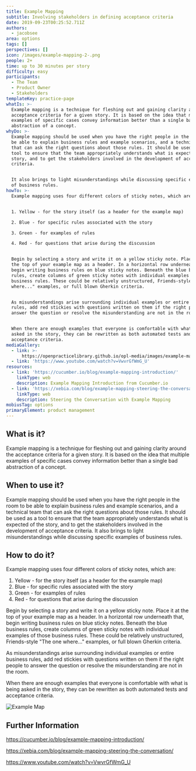 ```yaml
---
title: Example Mapping
subtitle: Involving stakeholders in defining acceptance criteria
date: 2019-09-23T00:25:52.711Z
authors:
  - jacobsee
area: options
tags: []
perspectives: []
icon: /images/example-mapping-2-.png
people: 2+
time: up to 30 minutes per story
difficulty: easy
participants:
  - The Team
  - Product Owner
  - Stakeholders
templateKey: practice-page
whatIs: >-
  Example mapping is a technique for fleshing out and gaining clarity around the
  acceptance criteria for a given story. It is based on the idea that multiple
  examples of specific cases convey information better than a single bad
  abstraction of a concept.
whyDo: >-
  Example mapping should be used when you have the right people in the room to
  be able to explain business rules and example scenarios, and a technical team
  that can ask the right questions about those rules. It should be used as a
  tool to ensure that the team appropriately understands what is expected of the
  story, and to get the stakeholders involved in the development of acceptance
  criteria. 


  It also brings to light misunderstandings while discussing specific examples
  of business rules.
howTo: >-
  Example mapping uses four different colors of sticky notes, which are:


  1. Yellow - for the story itself (as a header for the example map)

  2. Blue - for specific rules associated with the story

  3. Green - for examples of rules

  4. Red - for questions that arise during the discussion


  Begin by selecting a story and write it on a yellow sticky note. Place it at
  the top of your example map as a header. In a horizontal row underneath that,
  begin writing business rules on blue sticky notes. Beneath the blue business
  rules, create columns of green sticky notes with individual examples of those
  business rules. These could be relatively unstructured, Friends-style "The one
  where..." examples, or full blown Gherkin criteria.


  As misunderstandings arise surrounding individual examples or entire business
  rules, add red stickies with questions written on them if the right people to
  answer the question or resolve the misunderstanding are not in the room.


  When there are enough examples that everyone is comfortable with what is being
  asked in the story, they can be rewritten as both automated tests and
  acceptance criteria.
mediaGallery:
  - link: >-
      https://openpracticelibrary.github.io/opl-media/images/example-mapping-2-.png
  - link: 'https://www.youtube.com/watch?v=VwvrGfWmG_U'
resources:
  - link: 'https://cucumber.io/blog/example-mapping-introduction/'
    linkType: web
    description: Example Mapping Introduction from Cucumber.io
  - link: 'https://xebia.com/blog/example-mapping-steering-the-conversation/'
    linkType: web
    description: Steering the Conversation with Example Mapping
mobiusTag: options
primaryElement: product management
---
```

## What is it?

Example mapping is a technique for fleshing out and gaining clarity around the acceptance criteria for a given story. It is based on the idea that multiple examples of specific cases convey information better than a single bad abstraction of a concept.

## When to use it?

Example mapping should be used when you have the right people in the room to be able to explain business rules and example scenarios, and a technical team that can ask the right questions about those rules. It should be used as a tool to ensure that the team appropriately understands what is expected of the story, and to get the stakeholders involved in the development of acceptance criteria. It also brings to light misunderstandings while discussing specific examples of business rules.

## How to do it?

Example mapping uses four different colors of sticky notes, which are:

1. Yellow - for the story itself (as a header for the example map)
2. Blue - for specific rules associated with the story
3. Green - for examples of rules
4. Red - for questions that arise during the discussion

Begin by selecting a story and write it on a yellow sticky note. Place it at the top of your example map as a header. In a horizontal row underneath that, begin writing business rules on blue sticky notes. Beneath the blue business rules, create columns of green sticky notes with individual examples of those business rules. These could be relatively unstructured, Friends-style "The one where..." examples, or full blown Gherkin criteria.

As misunderstandings arise surrounding individual examples or entire business rules, add red stickies with questions written on them if the right people to answer the question or resolve the misunderstanding are not in the room.

When there are enough examples that everyone is comfortable with what is being asked in the story, they can be rewritten as both automated tests and acceptance criteria.

![](/images/example-mapping-2-.png "Example Map")

## Further Information

<https://cucumber.io/blog/example-mapping-introduction/>

<https://xebia.com/blog/example-mapping-steering-the-conversation/>

<https://www.youtube.com/watch?v=VwvrGfWmG_U>
